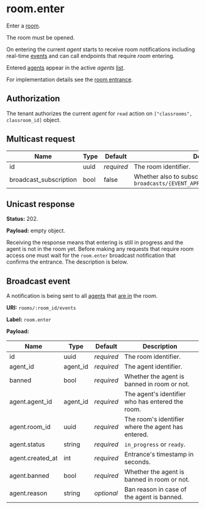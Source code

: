 # room.enter

Enter a [room](../room.md#room).

The room must be opened.

On entering the current _agent_ starts to receive room notifications including real-time
[events](../event.md#event) and can call endpoints that require _room_ entering.

Entered [agents](../agent.md#agent) appear in the active _agents_ [list](../agent/list.md).

For implementation details see the [room entrance](../../impl/room_entrance.md).

## Authorization

The tenant authorizes the current _agent_ for `read` action on
`["classrooms", classroom_id]` object.

## Multicast request

Name                   | Type | Default    | Description
---------------------- | ---- | ---------- | --------------------
id                     | uuid | _required_ | The room identifier.
broadcast_subscription | bool | false      | Whether also to subscribe to broadcast topic `broadcasts/{EVENT_APP_ID}/api/v1/rooms/:id/events`

## Unicast response

**Status:** 202.

**Payload:** empty object.

Receiving the response means that entering is still in progress and the agent is not in the room yet. Before making any requests that require room access one must wait
for the `room.enter` broadcast notification that confirms the entrance. The description is below.

## Broadcast event

A notification is being sent to all [agents](../agent.md#agent) that [are in](../room/enter.md) the room.

**URI:** `rooms/:room_id/events`

**Label:** `room.enter`

**Payload:**

Name             | Type     | Default    | Description
---------------- | -------- | ---------- | --------------------
id               | uuid     | _required_ | The room identifier.
agent_id         | agent_id | _required_ | The agent identifier.
banned           | bool     | _required_ | Whether the agent is banned in room or not.
agent.agent_id   | agent_id | _required_ | The agent's identifier who has entered the room.
agent.room_id    | uuid     | _required_ | The room's identifier where the agent has entered.
agent.status     | string   | _required_ | `in_progress` or `ready`.
agent.created_at | int      | _required_ | Entrance's timestamp in seconds.
agent.banned     | bool     | _required_ | Whether the agent is banned in room or not.
agent.reason     | string   | _optional_ | Ban reason in case of the agent is banned.

